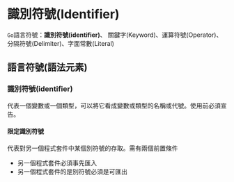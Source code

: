 # 識別符號(Identifier)

`Go`語言符號：**識別符號(identifier)**、 關鍵字(Keyword)、運算符號(Operator)、分隔符號(Delimiter)、字面常數(Literal)

## 語言符號(語法元素)

### 識別符號(identifier)

代表一個變數或一個類型，可以將它看成變數或類型的名稱或代號。使用前必須宣告。

#### 限定識別符號

代表對另一個程式套件中某個別符號的存取。需有兩個前置條件

* 另一個程式套件必須事先匯入
* 另一個程式套件的是別符號必須是可匯出
